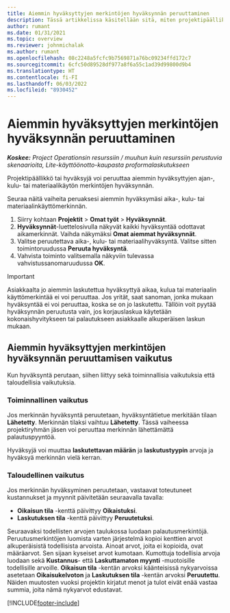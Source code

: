```yaml
---
title: Aiemmin hyväksyttyjen merkintöjen hyväksynnän peruuttaminen
description: Tässä artikkelissa käsitellään sitä, miten projektipäällikkö voi peruuttaa aiemmin hyväksyttyjen ajan-, kulu- tai materiaalikäytön merkintöjen hyväksynnän.
author: rumant
ms.date: 01/31/2021
ms.topic: overview
ms.reviewer: johnmichalak
ms.author: rumant
ms.openlocfilehash: 08c2248a5fcfc9b7569871a76bc09234ffd172c7
ms.sourcegitcommit: 6cfc50d89528df977a8f6a55c1ad39d99800d9b4
ms.translationtype: HT
ms.contentlocale: fi-FI
ms.lasthandoff: 06/03/2022
ms.locfileid: "8930452"
---
```

# <a name="cancel-the-approval-of-previously-approved-entries"></a>Aiemmin hyväksyttyjen merkintöjen hyväksynnän peruuttaminen

_**Koskee:** Project Operationsin resurssiin / muuhun kuin resurssiin perustuvia skenaarioita, Lite-käyttöönotto-kaupasta proformalaskutukseen_

Projektipäällikkö tai hyväksyjä voi peruuttaa aiemmin hyväksyttyjen ajan-, kulu- tai materiaalikäytön merkintöjen hyväksynnän. 

Seuraa näitä vaiheita peruaksesi aiemmin hyväksymäsi aika-, kulu- tai materiaalinkäyttömerkinnän.

1. Siirry kohtaan **Projektit** \> **Omat työt** \> **Hyväksynnät**.
2. **Hyväksynnät**-luettelosivulla näkyvät kaikki hyväksyntää odottavat aikamerkinnät. Vaihda näkymäksi **Omat aiemmat hyväksynnät**.
3. Valitse peruutettava aika-, kulu- tai materiaalihyväksyntä. Valitse sitten toimintoruudussa **Peruuta hyväksyntä**.
4. Vahvista toiminto valitsemalla näkyviin tulevassa vahvistussanomaruudussa **OK**.

> [!IMPORTANT]
> Asiakkaalta jo aiemmin laskutettua hyväksyttyä aikaa, kulua tai materiaalin käyttömerkintää ei voi peruuttaa. Jos yrität, saat sanoman, jonka mukaan hyväksyntää ei voi peruuttaa, koska se on jo laskutettu. Tällöin voit pyytää hyväksynnän peruutusta vain, jos korjauslaskua käytetään kokonaishyvitykseen tai palautukseen asiakkaalle alkuperäisen laskun mukaan.

## <a name="impact-of-canceling-the-approval-of-a-previously-approved-entry"></a>Aiemmin hyväksyttyjen merkintöjen hyväksynnän peruuttamisen vaikutus

Kun hyväksyntä perutaan, siihen liittyy sekä toiminnallisia vaikutuksia että taloudellisia vaikutuksia.

### <a name="operational-impact"></a>Toiminnallinen vaikutus

Jos merkinnän hyväksyntä peruutetaan, hyväksyntätietue merkitään tilaan **Lähetetty**. Merkinnän tilaksi vaihtuu **Lähetetty**. Tässä vaiheessa projektiryhmän jäsen voi peruuttaa merkinnän lähettämättä palautuspyyntöä.

Hyväksyjä voi muuttaa **laskutettavan määrän** ja **laskutustyypin** arvoja ja hyväksyä merkinnän vielä kerran.

### <a name="financial-impact"></a>Taloudellinen vaikutus

Jos merkinnän hyväksyminen peruutetaan, vastaavat toteutuneet kustannukset ja myynnit päivitetään seuraavalla tavalla:

- **Oikaisun tila** -kenttä päivittyy **Oikaistuksi**.
- **Laskutuksen tila** -kenttä päivittyy **Peruutetuksi**.

Seuraavaksi todellisten arvojen taulukossa luodaan palautusmerkintöjä. Peruutusmerkintöjen luomista varten järjestelmä kopioi kenttien arvot alkuperäisistä todellisista arvoista. Ainoat arvot, joita ei kopioida, ovat määräarvot. Sen sijaan kyseiset arvot kumotaan. Kumottuja todellisia arvoja luodaan sekä **Kustannus**- että **Laskuttamaton myynti** -muotoisille todellisille arvoille. **Oikaisun tila** -kentän arvoksi käänteisissä nykyarvoissa asetetaan **Oikaisukelvoton** ja **Laskutuksen tila** -kentän arvoksi **Peruutettu**. Näiden muutosten vuoksi projektin kirjatut menot ja tulot eivät enää vastaa summia, joita nämä nykyarvot edustavat.

[!INCLUDE[footer-include](../includes/footer-banner.md)]
